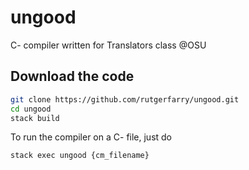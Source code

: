 # ungood
C- compiler written for Translators class @OSU

## Download the code
```bash
git clone https://github.com/rutgerfarry/ungood.git
cd ungood
stack build
```

To run the compiler on a C- file, just do
```bash
stack exec ungood {cm_filename}
```
